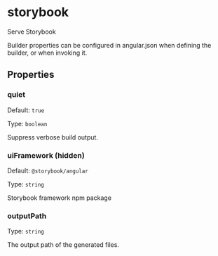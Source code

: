 # storybook

Serve Storybook

Builder properties can be configured in angular.json when defining the builder, or when invoking it.

## Properties

### quiet

Default: `true`

Type: `boolean`

Suppress verbose build output.

### uiFramework (**hidden**)

Default: `@storybook/angular`

Type: `string`

Storybook framework npm package

### outputPath

Type: `string`

The output path of the generated files.
